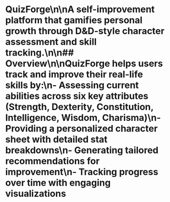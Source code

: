 # QuizForge\n\nA self-improvement platform that gamifies personal growth through D&D-style character assessment and skill tracking.\n\n## Overview\n\nQuizForge helps users track and improve their real-life skills by:\n- Assessing current abilities across six key attributes (Strength, Dexterity, Constitution, Intelligence, Wisdom, Charisma)\n- Providing a personalized character sheet with detailed stat breakdowns\n- Generating tailored recommendations for improvement\n- Tracking progress over time with engaging visualizations